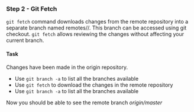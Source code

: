 ### Step 2 - Git Fetch

`git fetch` command downloads changes from the remote repository into a separate branch named remotes/<remote-name>/<remote-branch-name>. This branch can be accessed using git checkout.
`git fetch` allows reviewing the changes without affecting your current branch.

#### Task

Changes have been made in the origin repository. 
- Use `git branch -a` to list all the branches available
- Use `git fetch` to download the changes in the remote repository
- Use `git branch -a` to list all the branches available

Now you should be able to see the remote branch *origin/master*